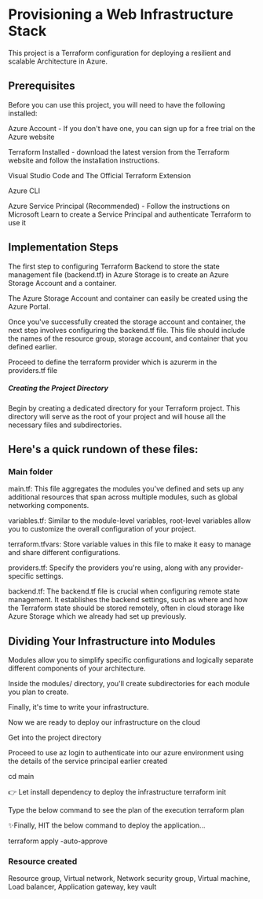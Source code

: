 # Provisioning a Web Infrastructure Stack

This project is a Terraform configuration for deploying a resilient and scalable Architecture in Azure.

## Prerequisites
Before you can use this project, you will need to have the following installed:

Azure Account - If you don't have one, you can sign up for a free trial on the Azure website

Terraform Installed - download the latest version from the Terraform website and follow the installation instructions.

Visual Studio Code and The Official Terraform Extension

Azure CLI

Azure Service Principal (Recommended) - Follow the instructions on Microsoft Learn to create a Service Principal and authenticate Terraform to use it

## Implementation Steps

The first step to configuring Terraform Backend to store the state management file (backend.tf) in Azure Storage is to create an Azure Storage Account and a container.

The Azure Storage Account and container can easily be created using the Azure Portal.

Once you've successfully created the storage account and container, the next step involves configuring the backend.tf file. This file should include the names of the resource group, storage account, and container that you defined earlier.

Proceed to define the terraform provider which is azurerm in the providers.tf file

##### Creating the Project Directory

Begin by creating a dedicated directory for your Terraform project. This directory will serve as the root of your project and will house all the necessary files and subdirectories.

## Here's a quick rundown of these files:

### Main folder
main.tf: This file aggregates the modules you've defined and sets up any additional resources that span across multiple modules, such as global networking components.

variables.tf: Similar to the module-level variables, root-level variables allow you to customize the overall configuration of your project.

terraform.tfvars: Store variable values in this file to make it easy to manage and share different configurations.

providers.tf: Specify the providers you're using, along with any provider-specific settings.

backend.tf: The backend.tf file is crucial when configuring remote state management. It establishes the backend settings, such as where and how the Terraform state should be stored remotely, often in cloud storage like Azure Storage which we already had set up previously.


## Dividing Your Infrastructure into Modules

Modules allow you to simplify specific configurations and logically separate different components of your architecture.

Inside the modules/ directory, you'll create subdirectories for each module you plan to create.

Finally, it's time to write your infrastructure.

Now we are ready to deploy our infrastructure on the cloud

Get into the project directory

Proceed to use az login to authenticate into our azure environment using the details of the service principal earlier created

cd main

👉 Let install dependency to deploy the infrastructure 
terraform init

Type the below command to see the plan of the execution
terraform plan

✨Finally, HIT the below command to deploy the application...

terraform apply -auto-approve

### Resource created
Resource group,
Virtual network,
Network security group,
Virtual machine,
Load balancer,
Application gateway,
key vault



